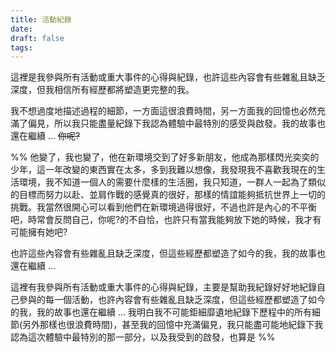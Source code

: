 ```yaml
---
title: 活動紀錄
date: 
draft: false
tags:
---
```

這裡是我參與所有活動或重大事件的心得與紀錄，也許這些內容會有些雜亂且缺乏深度，但我相信所有經歷都將塑造更完整的我。

我不想過度地描述過程的細節，一方面這很浪費時間，另一方面我的回憶也必然充滿了偏見，所以我只能盡量紀錄下我認為體驗中最特別的感受與啟發。我的故事也還在繼續 ... ~~你呢?~~


%% 
他變了，我也變了，他在新環境交到了好多新朋友，他成為那樣閃光奕奕的少年，這一年改變的東西實在太多，多到我難以想像，我發現我不喜歡我現在的生活環境，我不知道一個人的需要什麼樣的生活圈，我只知道，一群人一起為了類似的目標而努力以赴、並肩作戰的感覺真的很好，那樣的情誼能夠抵抗世界上一切的挑戰。我當然很開心可以看到他們在新環境過得很好，不過也許是內心的不平衡吧，時常會反問自己，你呢?的不自恰，也許只有當我能夠放下她的時候，我才有可能擁有她吧?

也許這些內容會有些雜亂且缺乏深度，但這些經歷都塑造了如今的我，我的故事也還在繼續 ...

這裡有我參與所有活動或重大事件的心得與紀錄，主要是幫助我紀錄好好地紀錄自己參與的每一個活動，也許內容會有些雜亂且缺乏深度，但這些經歷都塑造了如今的我，我的故事也還在繼續 ...
我明白我不可能鉅細靡遺地紀錄下歷程中的所有細節(另外那樣也很浪費時間)，甚至我的回憶中充滿偏見，我只能盡可能地紀錄下我認為這次體驗中最特別的那一部分，以及我受到的啟發，也算是 %%